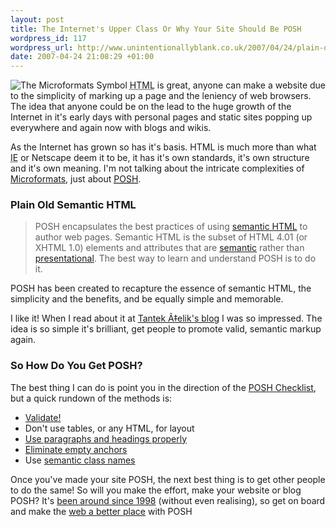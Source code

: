 ```yaml
---
layout: post
title: The Internet's Upper Class Or Why Your Site Should Be POSH
wordpress_id: 117
wordpress_url: http://www.unintentionallyblank.co.uk/2007/04/24/plain-old-semantic-html/
date: 2007-04-24 21:08:29 +01:00
---
```

<p><img src="http://www.unintentionallyblank.co.uk/wp-content/uploads/2007/04/microformat.png" alt="The Microformats Symbol" class="alignleft"/> <abbr title="Hyper Text Markup Language">HTML</abbr> is great, anyone can make a website due to the simplicity of marking up a page and the leniency of web browsers. The idea that anyone could be on the lead to the huge growth of the Internet in it's early days with personal pages and static sites popping up everywhere and again now with blogs and wikis.</p>

<p>As the Internet has grown so has it's basis. HTML is much more than what <abbr title="Internet Explorer">IE</abbr> or Netscape deem it to be, it has it's own standards, it's own structure and it's own meaning. I'm not talking about the intricate complexities of <a href="http://microformats.org">Microformats</a>, just about <a href="http://microformats.org/wiki/posh"><abbr title="Plain Old Semantic HTML">POSH</abbr></a>.</p>

<h3>Plain Old Semantic HTML</h3>

<blockquote cite="http://microformats.org/wiki/posh"><p>POSH encapsulates the best practices of using <a href="http://microformats.org/wiki/semantic-html">semantic HTML</a> to author web pages. Semantic HTML is the subset of HTML 4.01 (or XHTML 1.0) elements and attributes that are <a href="http://microformats.org/wiki/semantic">semantic</a> rather than <a href="http://microformats.org/wiki/presentational">presentational</a>. The best way to learn and understand POSH is to do it.</p></blockquote>

<p>POSH has been created to recapture the essence of semantic HTML, the simplicity and the benefits, and be equally simple and memorable.</p>

<p>I like it! When I read about it at <a href="http://tantek.com/log/2007/04.html#d20t0823">Tantek Ã‡elik's blog</a> I was so impressed. The idea is so simple it's brilliant, get people to promote valid, semantic markup again.</p>

<h3>So How Do You Get POSH?</h3>

<p>The best thing I can do is point you in the direction of the <a href="http://microformats.org/wiki/posh#The_POSH_Process">POSH Checklist</a>, but a quick rundown of the methods is:</p>
<ul>
<li><a href="http://validator.w3.org/check?uri=referer">Validate!</a></li>
<li>Don't use tables, or any HTML, for layout</li>
<li><a href="http://tantek.com/log/2002/10.html#L20021022t1432">Use paragraphs and headings properly</a></li>
<li><a href="http://tantek.com/log/2002/11.html#L20021128t1352">Eliminate empty anchors</a></li>
<li>Use <a href="http://microformats.org/wiki/semantic-class-names">semantic class names</a></li>
</ul>

<p>Once you've made your site POSH, the next best thing is to get other people to do the same! So will you make the effort, make your website or blog POSH? It's <a href="http://groups.google.com/group/comp.infosystems.www.authoring.site-design/msg/2373e9043c08cba4">been around since 1998</a> (without even realising), so get on board and make the <a href="http://www.456bereastreet.com/archive/200512/ten_reasons_to_learn_and_use_web_standards/">web a better place</a> with POSH</p>
